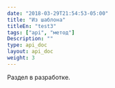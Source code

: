 ```yaml
---
date: "2018-03-29T21:54:53-05:00"
title: "Из шаблона"
titleEn: "test3"
tags: ["api", "метод"]
Description: ""
type: api_doc
layout: api_doc
weight: 3
---
```


Раздел в разработке.